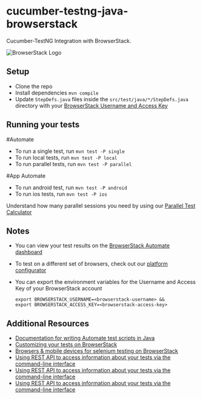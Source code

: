 # cucumber-testng-java-browserstack

Cucumber-TestNG Integration with BrowserStack.

![BrowserStack Logo](https://d98b8t1nnulk5.cloudfront.net/production/images/layout/logo-header.png?1469004780)

## Setup

* Clone the repo
* Install dependencies `mvn compile`
* Update `StepDefs.java` files inside the `src/test/java/*/StepDefs.java` directory with your [BrowserStack Username and Access Key](https://www.browserstack.com/accounts/settings)

## Running your tests

#Automate
- To run a single test, run `mvn test -P single`
- To run local tests, run `mvn test -P local`
- To run parallel tests, run `mvn test -P parallel`

#App Automate
- To run android test, run `mvn test -P android`
- To run ios tests, run `mvn test -P ios`

 Understand how many parallel sessions you need by using our [Parallel Test Calculator](https://www.browserstack.com/automate/parallel-calculator?ref=github)


## Notes
* You can view your test results on the [BrowserStack Automate dashboard](https://www.browserstack.com/automate)
* To test on a different set of browsers, check out our [platform configurator](https://www.browserstack.com/automate/java#setting-os-and-browser)
* You can export the environment variables for the Username and Access Key of your BrowserStack account

  ```
  export BROWSERSTACK_USERNAME=<browserstack-username> &&
  export BROWSERSTACK_ACCESS_KEY=<browserstack-access-key>
  ```
## Additional Resources
* [Documentation for writing Automate test scripts in Java](https://www.browserstack.com/automate/java)
* [Customizing your tests on BrowserStack](https://www.browserstack.com/automate/capabilities)
* [Browsers & mobile devices for selenium testing on BrowserStack](https://www.browserstack.com/list-of-browsers-and-platforms?product=automate)
* [Using REST API to access information about your tests via the command-line interface](https://www.browserstack.com/automate/rest-api)
* [Using REST API to access information about your tests via the command-line interface](https://www.browserstack.com/automate/rest-api)
* [Using REST API to access information about your tests via the command-line interface](https://www.browserstack.com/automate/rest-api)
